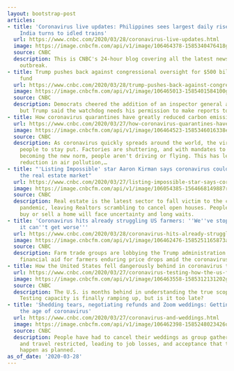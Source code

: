 ```yaml
---
layout: bootstrap-post
articles:
- title: 'Coronavirus live updates: Philippines sees largest daily rise in deaths,
    India turns to idled trains'
  url: https://www.cnbc.com/2020/03/28/coronavirus-live-updates.html
  image: https://image.cnbcfm.com/api/v1/image/106464378-1585340476418gettyimages-1208432732.jpeg?v=1585340543
  source: CNBC
  description: This is CNBC's 24-hour blog covering all the latest news on the coronavirus
    outbreak.
- title: Trump pushes back against congressional oversight for $500 billion bailout
    fund
  url: https://www.cnbc.com/2020/03/28/trump-pushes-back-against-congressional-oversight-for-500-billion-bailout-fund.html
  image: https://image.cnbcfm.com/api/v1/image/106465013-1585401584100gettyimages-1208436611.jpeg?v=1585401662
  source: CNBC
  description: Democrats cheered the addition of an inspector general as a victory,
    but Trump said the watchdog needs his permission to make reports to Congress.
- title: How coronavirus quarantines have greatly reduced carbon emissions
  url: https://www.cnbc.com/2020/03/27/how-coronavirus-quarantines-have-greatly-reduced-carbon-emissions.html
  image: https://image.cnbcfm.com/api/v1/image/106464523-1585346016338etfnfoax0aa3oqt.jpeg?v=1585346238
  source: CNBC
  description: As coronavirus quickly spreads around the world, the virus is forcing
    people to stay put. Factories are shuttering, and with mandates to stay inside
    becoming the new norm, people aren't driving or flying. This has lead to a massive
    reduction in air pollution,…
- title: "'Listing Impossible' star Aaron Kirman says coronavirus could devastate
    the real estate market"
  url: https://www.cnbc.com/2020/03/27/listing-impossible-star-says-coronavirus-may-crush-real-estate-market.html
  image: https://image.cnbcfm.com/api/v1/image/106054385-1564668149887rtx71q8d.jpg?v=1564668225
  source: CNBC
  description: Real estate is the latest sector to fall victim to the coronavirus
    pandemic, leaving Realtors scrambling to cancel open houses. People looking to
    buy or sell a home will face uncertainty and long waits.
- title: 'Coronavirus hits already struggling US farmers: ''We''ve stopped saying
    it can''t get worse'''
  url: https://www.cnbc.com/2020/03/28/coronavirus-hits-already-struggling-us-farmers-with-drop-in-prices.html
  image: https://image.cnbcfm.com/api/v1/image/106462476-1585251165873ap_20078758411006.jpg?v=1585251254
  source: CNBC
  description: Farm trade groups are lobbying the Trump administration to provide
    financial aid for farmers enduring price drops amid the coronavirus pandemic.
- title: How the United States fell dangerously behind in coronavirus testing
  url: https://www.cnbc.com/2020/03/27/coronavirus-testing-how-the-us-fell-dangerously-behind.html
  image: https://image.cnbcfm.com/api/v1/image/106463558-1585312131202gettyimages-1215115365.jpeg?v=1585312205
  source: CNBC
  description: The U.S. is months behind in understanding the true scope of the coronavirus.
    Testing capacity is finally ramping up, but is it too late?
- title: 'Shedding tears, negotiating refunds and Zoom weddings: Getting married in
    the age of coronavirus'
  url: https://www.cnbc.com/2020/03/27/coronavirus-and-weddings.html
  image: https://image.cnbcfm.com/api/v1/image/106462398-1585248023426unknown-1.jpg?v=1585248102
  source: CNBC
  description: People have had to cancel their weddings as group gatherings are banned
    and travel restricted, leading to job losses, and acceptance that the ideal can't
    happen as planned.
as_of_date: '2020-03-28'
---
```


